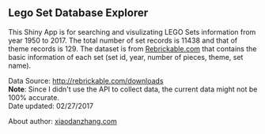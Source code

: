 ## Lego Set Database Explorer  

This Shiny App is for searching and visulizating LEGO Sets information from year 1950 to 2017. The total number of set records is 11438 and that of theme records is 129.
The dataset is from [Rebrickable.com](http://rebrickable.com/) that contains the basic information of each set (set id, year, number of pieces, theme, set name).  

Data Source: http://rebrickable.com/downloads  
**Note**: Since I didn't use the API to collect data, the current data might not be 100% accurate.  
Date updated: 02/27/2017
  
About author: [xiaodanzhang.com](http://xiaodanzhang.com)
